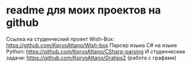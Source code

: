 # readme для моих проектов на github
Ссылка на студенческий проект Wish-Box: https://github.com/KprvoAttano/Wish-box
Парсер языка C# на языке Python: https://github.com/KprvoAttano/CSharp-parsing
И студенческие задачи: https://github.com/KprvoAttano/Grahps2 (работа с графами)
